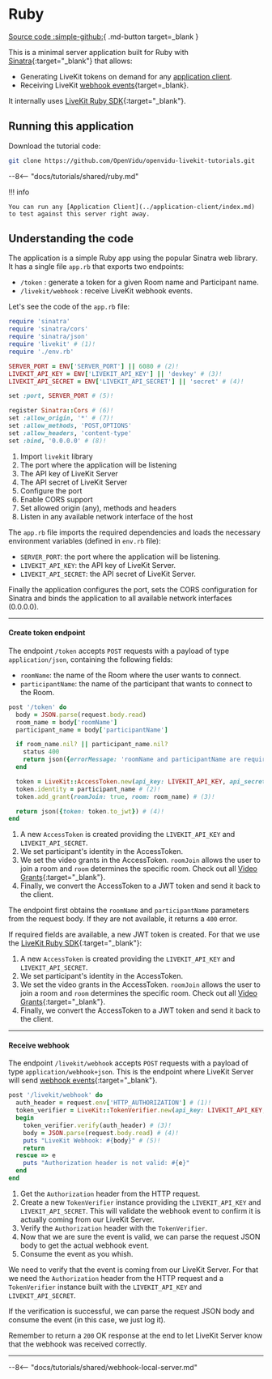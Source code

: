 # Ruby

[Source code :simple-github:](https://github.com/OpenVidu/openvidu-livekit-tutorials/tree/master/application-server/ruby){ .md-button target=\_blank }

This is a minimal server application built for Ruby with [Sinatra](https://sinatrarb.com/){:target="\_blank"} that allows:

- Generating LiveKit tokens on demand for any [application client](../application-client/index.md).
- Receiving LiveKit [webhook events](https://docs.livekit.io/realtime/server/webhooks/){target=\_blank}.

It internally uses [LiveKit Ruby SDK](https://github.com/livekit/server-sdk-ruby){:target="\_blank"}.

## Running this application

Download the tutorial code:

```bash
git clone https://github.com/OpenVidu/openvidu-livekit-tutorials.git
```

--8<-- "docs/tutorials/shared/ruby.md"

!!! info

    You can run any [Application Client](../application-client/index.md) to test against this server right away.

## Understanding the code

The application is a simple Ruby app using the popular Sinatra web library. It has a single file `app.rb` that exports two endpoints:

- `/token` : generate a token for a given Room name and Participant name.
- `/livekit/webhook` : receive LiveKit webhook events.

Let's see the code of the `app.rb` file:

```ruby title="<a href='https://github.com/OpenVidu/openvidu-livekit-tutorials/blob/master/application-server/ruby/app.rb#L1-L17' target='_blank'>app.rb</a>" linenums="1"
require 'sinatra'
require 'sinatra/cors'
require 'sinatra/json'
require 'livekit' # (1)!
require './env.rb'

SERVER_PORT = ENV['SERVER_PORT'] || 6080 # (2)!
LIVEKIT_API_KEY = ENV['LIVEKIT_API_KEY'] || 'devkey' # (3)!
LIVEKIT_API_SECRET = ENV['LIVEKIT_API_SECRET'] || 'secret' # (4)!

set :port, SERVER_PORT # (5)!

register Sinatra::Cors # (6)!
set :allow_origin, '*' # (7)!
set :allow_methods, 'POST,OPTIONS'
set :allow_headers, 'content-type'
set :bind, '0.0.0.0' # (8)!
```

1. Import `livekit` library
2. The port where the application will be listening
3. The API key of LiveKit Server
4. The API secret of LiveKit Server
5. Configure the port
6. Enable CORS support
7. Set allowed origin (any), methods and headers
8. Listen in any available network interface of the host

The `app.rb` file imports the required dependencies and loads the necessary environment variables (defined in `env.rb` file):

- `SERVER_PORT`: the port where the application will be listening.
- `LIVEKIT_API_KEY`: the API key of LiveKit Server.
- `LIVEKIT_API_SECRET`: the API secret of LiveKit Server.

Finally the application configures the port, sets the CORS configuration for Sinatra and binds the application to all available network interfaces (0.0.0.0).

---

#### Create token endpoint

The endpoint `/token` accepts `POST` requests with a payload of type `application/json`, containing the following fields:

- `roomName`: the name of the Room where the user wants to connect.
- `participantName`: the name of the participant that wants to connect to the Room.

```ruby title="<a href='https://github.com/OpenVidu/openvidu-livekit-tutorials/blob/master/application-server/ruby/app.rb#L19-L34' target='_blank'>app.rb</a>" linenums="19"
post '/token' do
  body = JSON.parse(request.body.read)
  room_name = body['roomName']
  participant_name = body['participantName']

  if room_name.nil? || participant_name.nil?
    status 400
    return json({errorMessage: 'roomName and participantName are required'})
  end

  token = LiveKit::AccessToken.new(api_key: LIVEKIT_API_KEY, api_secret: LIVEKIT_API_SECRET) # (1)!
  token.identity = participant_name # (2)!
  token.add_grant(roomJoin: true, room: room_name) # (3)!

  return json({token: token.to_jwt}) # (4)!
end
```

1. A new `AccessToken` is created providing the `LIVEKIT_API_KEY` and `LIVEKIT_API_SECRET`.
2. We set participant's identity in the AccessToken.
3. We set the video grants in the AccessToken. `roomJoin` allows the user to join a room and `room` determines the specific room. Check out all [Video Grants](https://docs.livekit.io/realtime/concepts/authentication/#Video-grant){:target="\_blank"}.
4. Finally, we convert the AccessToken to a JWT token and send it back to the client.

The endpoint first obtains the `roomName` and `participantName` parameters from the request body. If they are not available, it returns a `400` error.

If required fields are available, a new JWT token is created. For that we use the [LiveKit Ruby SDK](https://github.com/livekit/server-sdk-ruby){:target="\_blank"}:

1. A new `AccessToken` is created providing the `LIVEKIT_API_KEY` and `LIVEKIT_API_SECRET`.
2. We set participant's identity in the AccessToken.
3. We set the video grants in the AccessToken. `roomJoin` allows the user to join a room and `room` determines the specific room. Check out all [Video Grants](https://docs.livekit.io/realtime/concepts/authentication/#Video-grant){:target="\_blank"}.
4. Finally, we convert the AccessToken to a JWT token and send it back to the client.

---

#### Receive webhook

The endpoint `/livekit/webhook` accepts `POST` requests with a payload of type `application/webhook+json`. This is the endpoint where LiveKit Server will send [webhook events](https://docs.livekit.io/realtime/server/webhooks/#Events){:target="\_blank"}.

```ruby title="<a href='https://github.com/OpenVidu/openvidu-livekit-tutorials/blob/master/application-server/ruby/app.rb#L36-L47' target='_blank'>app.rb</a>" linenums="36"
post '/livekit/webhook' do
  auth_header = request.env['HTTP_AUTHORIZATION'] # (1)!
  token_verifier = LiveKit::TokenVerifier.new(api_key: LIVEKIT_API_KEY, api_secret: LIVEKIT_API_SECRET) # (2)!
  begin
    token_verifier.verify(auth_header) # (3)!
    body = JSON.parse(request.body.read) # (4)!
    puts "LiveKit Webhook: #{body}" # (5)!
    return
  rescue => e
    puts "Authorization header is not valid: #{e}"
  end
end
```

1. Get the `Authorization` header from the HTTP request.
2. Create a new `TokenVerifier` instance providing the `LIVEKIT_API_KEY` and `LIVEKIT_API_SECRET`. This will validate the webhook event to confirm it is actually coming from our LiveKit Server.
3. Verify the `Authorization` header with the `TokenVerifier`.
4. Now that we are sure the event is valid, we can parse the request JSON body to get the actual webhook event.
5. Consume the event as you whish.

<span></span>

We need to verify that the event is coming from our LiveKit Server. For that we need the `Authorization` header from the HTTP request and a `TokenVerifier` instance built with the `LIVEKIT_API_KEY` and `LIVEKIT_API_SECRET`.

If the verification is successful, we can parse the request JSON body and consume the event (in this case, we just log it).

Remember to return a `200` OK response at the end to let LiveKit Server know that the webhook was received correctly.

<hr>

--8<-- "docs/tutorials/shared/webhook-local-server.md"

<br>